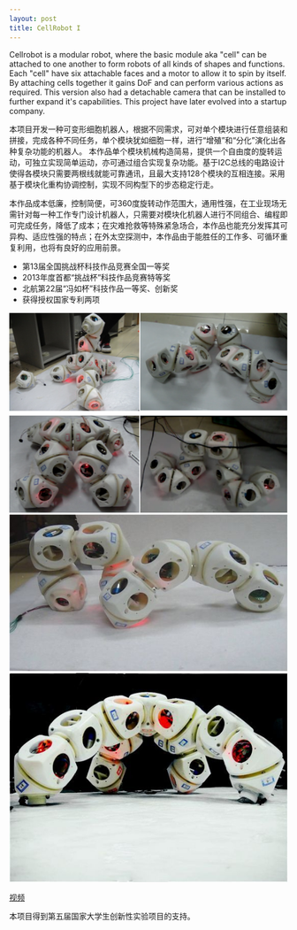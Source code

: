 ```yaml
---
layout: post
title: CellRobot I 
---
```


Cellrobot is a modular robot, where the basic module aka "cell" can be attached to one another to form robots of all kinds of shapes and functions. Each "cell" have six attachable faces and a motor to allow it to spin by itself. By attaching cells together it gains DoF and can perform various actions as required. This version also had a detachable camera that can be installed to further expand it's capabilities. This project have later evolved into a startup company.

本项目开发一种可变形细胞机器人，根据不同需求，可对单个模块进行任意组装和拼接，完成各种不同任务，单个模块犹如细胞一样，进行“增殖”和“分化”演化出各种复杂功能的机器人。
本作品单个模块机械构造简易，提供一个自由度的旋转运动，可独立实现简单运动，亦可通过组合实现复杂功能。基于I2C总线的电路设计使得各模块只需要两根线就能可靠通讯，且最大支持128个模块的互相连接。采用基于模块化重构协调控制，实现不同构型下的步态稳定行走。

本作品成本低廉，控制简便，可360度旋转动作范围大，通用性强，在工业现场无需针对每一种工作专门设计机器人，只需要对模块化机器人进行不同组合、编程即可完成任务，降低了成本；在灾难抢救等特殊紧急场合，本作品也能充分发挥其可异构、适应性强的特点；在外太空探测中，本作品由于能胜任的工作多、可循环重复利用，也将有良好的应用前景。


* 第13届全国挑战杯科技作品竞赛全国一等奖
* 2013年度首都“挑战杯”科技作品竞赛特等奖
* 北航第22届“冯如杯”科技作品一等奖、创新奖
* 获得授权国家专利两项 
 
![“图片描述”](/images/cellrobot-diverse.png)
![“图片描述”](/images/cellrobot-snake.jpg)
![“图片描述”](/images/cellrobot-quadruped.jpg)



[视频](https://v.youku.com/v_show/id_XNjI4Nzk1Mjky.html?spm=a2h0k.11417342.soresults.dtitle)  

本项目得到第五届国家大学生创新性实验项目的支持。
